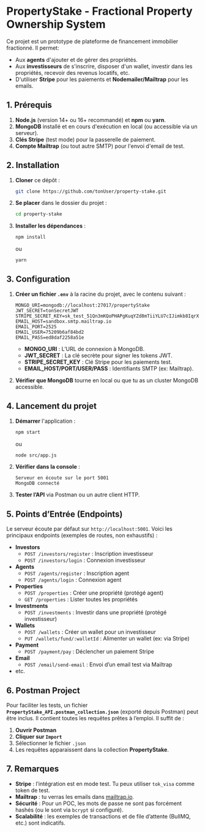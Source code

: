 
# PropertyStake - Fractional Property Ownership System

Ce projet est un prototype de plateforme de financement immobilier fractionné. Il permet:
- Aux **agents** d'ajouter et de gérer des propriétés.
- Aux **investisseurs** de s'inscrire, disposer d'un wallet, investir dans les propriétés, recevoir des revenus locatifs, etc.
- D'utiliser **Stripe** pour les paiements et **Nodemailer/Mailtrap** pour les emails.

## 1. **Prérequis**

1. **Node.js** (version 14+ ou 16+ recommandé) et **npm** ou **yarn**.
2. **MongoDB** installé et en cours d'exécution en local (ou accessible via un serveur).
3. **Clés Stripe** (test mode) pour la passerelle de paiement.
4. **Compte Mailtrap** (ou tout autre SMTP) pour l'envoi d'email de test.

## 2. **Installation**

1. **Cloner** ce dépôt :
   ```bash
   git clone https://github.com/tonUser/property-stake.git
   ```
2. **Se placer** dans le dossier du projet :
   ```bash
   cd property-stake
   ```
3. **Installer les dépendances** :
   ```bash
   npm install
   ```
   ou
   ```bash
   yarn
   ```

## 3. **Configuration**

1. **Créer un fichier `.env`** à la racine du projet, avec le contenu suivant :

   ```env
   MONGO_URI=mongodb://localhost:27017/propertyStake
   JWT_SECRET=tonSecretJWT
   STRIPE_SECRET_KEY=sk_test_51Qn3mKQoPHAPgKuqYZd8mTiiYLU7cIJimkb8IqrXhaFFtGRTagh0GehxwwZsp0ka6EXQ17ttaKD3UcMJBYkhT7VO00fxcvQTF8
   EMAIL_HOST=sandbox.smtp.mailtrap.io
   EMAIL_PORT=2525
   EMAIL_USER=75209b6af84bd2
   EMAIL_PASS=ed8daf2258a51e
   ```
   - **MONGO_URI** : L’URL de connexion à MongoDB.
   - **JWT_SECRET** : La clé secrète pour signer les tokens JWT.
   - **STRIPE_SECRET_KEY** : Clé Stripe pour les paiements test.
   - **EMAIL_HOST/PORT/USER/PASS** : Identifiants SMTP (ex: Mailtrap).

2. **Vérifier que MongoDB** tourne en local ou que tu as un cluster MongoDB accessible.

## 4. **Lancement du projet**

1. **Démarrer** l'application :
   ```bash
   npm start
   ```
   ou
   ```bash
   node src/app.js
   ```
2. **Vérifier dans la console** :
   ```
   Serveur en écoute sur le port 5001
   MongoDB connecté
   ```
3. **Tester l’API** via Postman ou un autre client HTTP.

## 5. **Points d’Entrée (Endpoints)**

Le serveur écoute par défaut sur `http://localhost:5001`. Voici les principaux endpoints (exemples de routes, non exhaustifs) :

- **Investors**  
  - `POST /investors/register` : Inscription investisseur  
  - `POST /investors/login` : Connexion investisseur  
- **Agents**  
  - `POST /agents/register` : Inscription agent  
  - `POST /agents/login` : Connexion agent  
- **Properties**  
  - `POST /properties` : Créer une propriété (protégé agent)  
  - `GET /properties` : Lister toutes les propriétés  
- **Investments**  
  - `POST /investments` : Investir dans une propriété (protégé investisseur)  
- **Wallets**  
  - `POST /wallets` : Créer un wallet pour un investisseur  
  - `PUT /wallets/fund/:walletId` : Alimenter un wallet (ex: via Stripe)  
- **Payment**  
  - `POST /payment/pay` : Déclencher un paiement Stripe  
- **Email**  
  - `POST /email/send-email` : Envoi d’un email test via Mailtrap  
- etc.

## 6. **Postman Project**

Pour faciliter les tests, un fichier **`PropertyStake_API.postman_collection.json`** (exporté depuis Postman) peut être inclus. Il contient toutes les requêtes prêtes à l’emploi. Il suffit de :

1. **Ouvrir Postman**  
2. **Cliquer sur `Import`**  
3. Sélectionner le fichier `.json`  
4. Les requêtes apparaissent dans la collection **PropertyStake**.

## 7. **Remarques**

- **Stripe** : l’intégration est en mode test. Tu peux utiliser `tok_visa` comme token de test.  
- **Mailtrap** : tu verras les emails dans [mailtrap.io](https://mailtrap.io/).  
- **Sécurité** : Pour un POC, les mots de passe ne sont pas forcément hashés (ou le sont via `bcrypt` si configuré).  
- **Scalabilité** : les exemples de transactions et de file d’attente (BullMQ, etc.) sont indicatifs.  
